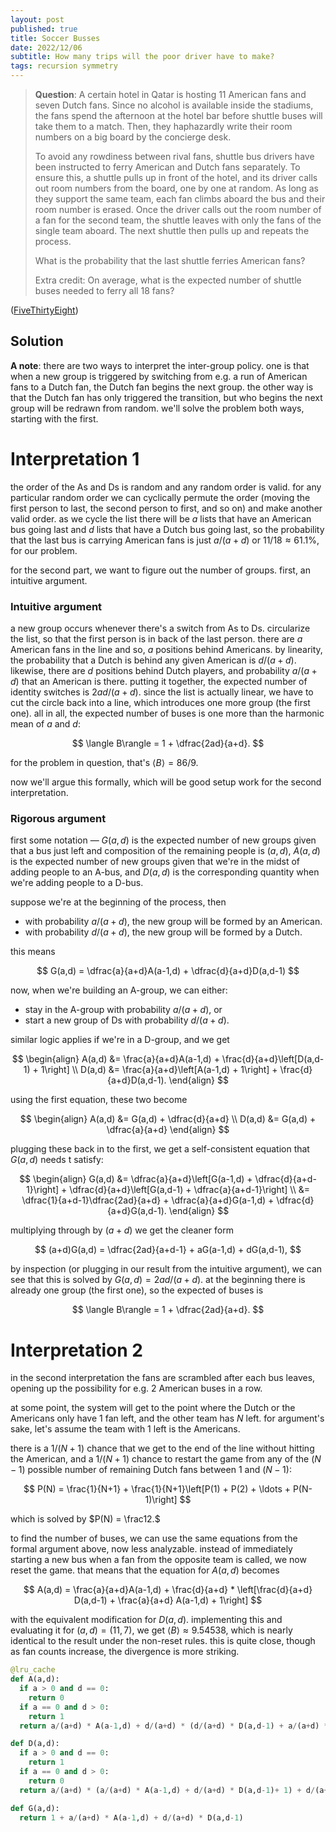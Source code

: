 ```yaml
---
layout: post
published: true
title: Soccer Busses
date: 2022/12/06
subtitle: How many trips will the poor driver have to make?
tags: recursion symmetry
---
```


>**Question**: A certain hotel in Qatar is hosting 11 American fans and seven Dutch fans. Since no alcohol is available inside the stadiums, the fans spend the afternoon at the hotel bar before shuttle buses will take them to a match. Then, they haphazardly write their room numbers on a big board by the concierge desk.
>
>To avoid any rowdiness between rival fans, shuttle bus drivers have been instructed to ferry American and Dutch fans separately. To ensure this, a shuttle pulls up in front of the hotel, and its driver calls out room numbers from the board, one by one at random. As long as they support the same team, each fan climbs aboard the bus and their room number is erased. Once the driver calls out the room number of a fan for the second team, the shuttle leaves with only the fans of the single team aboard. The next shuttle then pulls up and repeats the process.
>
>What is the probability that the last shuttle ferries American fans?
>
>Extra credit: On average, what is the expected number of shuttle buses needed to ferry all 18 fans?

<!--more-->

([FiveThirtyEight](URL))

## Solution

**A note**: there are two ways to interpret the inter-group policy. one is that when a new group is triggered by switching from e.g. a run of American fans to a Dutch fan, the Dutch fan begins the next group. the other way is that the Dutch fan has only triggered the transition, but who begins the next group will be redrawn from random. we'll solve the problem both ways, starting with the first.

# Interpretation 1

the order of the As and Ds is random and any random order is valid. for any particular random order we can cyclically permute the order (moving the first person to last, the second person to first, and so on) and make another valid order. as we cycle the list there will be $a$ lists that have an American bus going last and $d$ lists that have a Dutch bus going last, so the probability that the last bus is carrying American fans is just $a/(a+d)$ or $11/18\approx 61.1\%,$ for our problem.

for the second part, we want to figure out the number of groups. first, an intuitive argument.

### Intuitive argument

a new group occurs whenever there's a switch from As to Ds. circularize the list, so that the first person is in back of the last person. there are $a$ American fans in the line and so, $a$ positions behind Americans. by linearity, the probability that a Dutch is behind any given American is $d/(a+d).$ likewise, there are $d$ positions behind Dutch players, and probability $a/(a+d)$ that an American is there. putting it together, the expected number of identity switches is $2ad/(a+d).$ since the list is actually linear, we have to cut the circle back into a line, which introduces one more group (the first one). all in all, the expected number of buses is one more than the harmonic mean of $a$ and $d$:

$$ \langle B\rangle = 1 + \dfrac{2ad}{a+d}. $$

for the problem in question, that's $\langle B\rangle = 86/9.$

now we'll argue this formally, which will be good setup work for the second interpretation.

### Rigorous argument

first some notation — $G(a,d)$ is the expected number of new groups given that a bus just left and composition of the remaining people is $(a,d),$ $A(a,d)$ is the expected number of new groups given that we're in the midst of adding people to an A-bus, and $D(a,d)$ is the corresponding quantity when we're adding people to a D-bus.

suppose we're at the beginning of the process, then

- with probability $a/(a+d),$ the new group will be formed by an American. 
- with probability $d/(a+d),$ the new group will be formed by a Dutch.

this means

$$
  G(a,d) = \dfrac{a}{a+d}A(a-1,d) + \dfrac{d}{a+d}D(a,d-1)
$$

now, when we're building an A-group, we can either:

- stay in the A-group with probability $a/(a+d)$, or
- start a new group of Ds with probability $d/(a+d).$

similar logic applies if we're in a D-group, and we get

$$
  \begin{align}
    A(a,d) &= \frac{a}{a+d}A(a-1,d) + \frac{d}{a+d}\left[D(a,d-1) + 1\right] \\
    D(a,d) &= \frac{a}{a+d}\left[A(a-1,d) + 1\right] + \frac{d}{a+d}D(a,d-1).
  \end{align}
$$

using the first equation, these two become

$$
  \begin{align}
    A(a,d) &= G(a,d) + \dfrac{d}{a+d} \\
    D(a,d) &= G(a,d) + \dfrac{a}{a+d}
  \end{align}
$$

plugging these back in to the first, we get a self-consistent equation that $G(a,d)$ needs t satisfy:

$$
  \begin{align}
    G(a,d) &= \dfrac{a}{a+d}\left[G(a-1,d) + \dfrac{d}{a+d-1}\right] + \dfrac{d}{a+d}\left[G(a,d-1) + \dfrac{a}{a+d-1}\right] \\
    &= \dfrac{1}{a+d-1}\dfrac{2ad}{a+d} + \dfrac{a}{a+d}G(a-1,d) + \dfrac{d}{a+d}G(a,d-1).
  \end{align}
$$

multiplying through by $(a+d)$ we get the cleaner form

$$
  (a+d)G(a,d) = \dfrac{2ad}{a+d-1} + aG(a-1,d) + dG(a,d-1),
$$

by inspection (or plugging in our result from the intuitive argument), we can see that this is solved by $G(a,d) = 2ad/(a+d).$ at the beginning there is already one group (the first one), so the expected of buses is 

$$ \langle B\rangle = 1 + \dfrac{2ad}{a+d}. $$

# Interpretation 2

in the second interpretation the fans are scrambled after each bus leaves, opening up the possibility for e.g. $2$ American buses in a row. 

at some point, the system will get to the point where the Dutch or the Americans only have $1$ fan left, and the other team has $N$ left. for argument's sake, let's assume the team with $1$ left is the Americans. 

there is a $1/(N+1)$ chance that we get to the end of the line without hitting the American, and a $1/(N+1)$ chance to restart the game from any of the $(N-1)$ possible number of remaining Dutch fans between $1$ and $(N-1):$

$$ P(N) = \frac{1}{N+1} + \frac{1}{N+1}\left[P(1) + P(2) + \ldots + P(N-1)\right] $$

which is solved by $P(N) = \frac12.$

to find the number of buses, we can use the same equations from the formal argument above, now less analyzable. instead of immediately starting a new bus when a fan from the opposite team is called, we now reset the game. that means that the equation for $A(a,d)$ becomes 

$$ A(a,d) = \frac{a}{a+d}A(a-1,d) + \frac{d}{a+d} * \left[\frac{d}{a+d} D(a,d-1) + \frac{a}{a+d} A(a-1,d) + 1\right] $$

with the equivalent modification for $D(a,d).$ implementing this and evaluating it for $(a,d)=(11,7),$ we get $\langle B\rangle \approx 9.54538,$ which is nearly identical to the result under the non-reset rules. this is quite close, though as fan counts increase, the divergence is more striking.

```python
@lru_cache
def A(a,d):
  if a > 0 and d == 0:
    return 0
  if a == 0 and d > 0:
    return 1
  return a/(a+d) * A(a-1,d) + d/(a+d) * (d/(a+d) * D(a,d-1) + a/(a+d) * A(a-1,d) + 1)

def D(a,d):
  if a > 0 and d == 0:
    return 1
  if a == 0 and d > 0:
    return 0
  return a/(a+d) * (a/(a+d) * A(a-1,d) + d/(a+d) * D(a,d-1)+ 1) + d/(a+d) * D(a,d-1)

def G(a,d):
  return 1 + a/(a+d) * A(a-1,d) + d/(a+d) * D(a,d-1)
```

<br>
